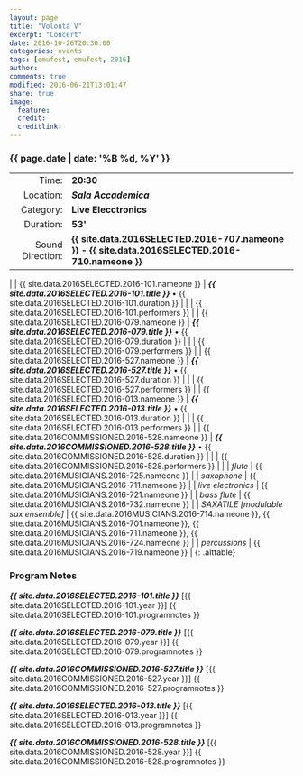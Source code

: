 ```yaml
---
layout: page
title: "Volontà V"
excerpt: "Concert"
date: 2016-10-26T20:30:00
categories: events
tags: [emufest, emufest, 2016]
author:
comments: true
modified: 2016-06-21T13:01:47
share: true
image:
  feature:
  credit:
  creditlink:
---
```


### {{ page.date | date: '%B %d, %Y' }}

|  |  |
|------------:|:------------|
| Time: | **20:30** |
| Location: | ***Sala Accademica*** |
| Category: | **Live Elecctronics** |
| Duration: | **53'** |
| Sound Direction: | **{{ site.data.2016SELECTED.2016-707.nameone }} - {{ site.data.2016SELECTED.2016-710.nameone }}** |
|
| {{ site.data.2016SELECTED.2016-101.nameone }} | ***{{ site.data.2016SELECTED.2016-101.title }}*** • {{ site.data.2016SELECTED.2016-101.duration }} |
|  | {{ site.data.2016SELECTED.2016-101.performers }} |
| {{ site.data.2016SELECTED.2016-079.nameone }} | ***{{ site.data.2016SELECTED.2016-079.title }}*** • {{ site.data.2016SELECTED.2016-079.duration }} |
|  | {{ site.data.2016SELECTED.2016-079.performers }} |
| {{ site.data.2016SELECTED.2016-527.nameone }} | ***{{ site.data.2016SELECTED.2016-527.title }}*** • {{ site.data.2016SELECTED.2016-527.duration }} |
|  | {{ site.data.2016SELECTED.2016-527.performers }} |
| {{ site.data.2016SELECTED.2016-013.nameone }} | ***{{ site.data.2016SELECTED.2016-013.title }}*** • {{ site.data.2016SELECTED.2016-013.duration }} |
|  | {{ site.data.2016SELECTED.2016-013.performers }} |
| {{ site.data.2016COMMISSIONED.2016-528.nameone }} | ***{{ site.data.2016COMMISSIONED.2016-528.title }}*** • {{ site.data.2016COMMISSIONED.2016-528.duration }} |
|  | {{ site.data.2016COMMISSIONED.2016-528.performers }} |
|
|  *flute* | {{ site.data.2016MUSICIANS.2016-725.nameone }} |
|  *saxophone* | {{ site.data.2016MUSICIANS.2016-711.nameone }} |
|  *live electronics* | {{ site.data.2016MUSICIANS.2016-721.nameone }} |
|  *bass flute* | {{ site.data.2016MUSICIANS.2016-732.nameone }} |
|  *SAXATILE [modulable sax ensemble]* | {{ site.data.2016MUSICIANS.2016-714.nameone }}, {{ site.data.2016MUSICIANS.2016-701.nameone }}, {{ site.data.2016MUSICIANS.2016-711.nameone }}, {{ site.data.2016MUSICIANS.2016-724.nameone }} |
|  *percussions* | {{ site.data.2016MUSICIANS.2016-719.nameone }} |
{: .alttable}

### Program Notes

***{{ site.data.2016SELECTED.2016-101.title }}*** [{{ site.data.2016SELECTED.2016-101.year }}] {{ site.data.2016SELECTED.2016-101.programnotes }}

***{{ site.data.2016SELECTED.2016-079.title }}*** [{{ site.data.2016SELECTED.2016-079.year }}] {{ site.data.2016SELECTED.2016-079.programnotes }}

***{{ site.data.2016COMMISSIONED.2016-527.title }}*** [{{ site.data.2016COMMISSIONED.2016-527.year }}] {{ site.data.2016COMMISSIONED.2016-527.programnotes }}

***{{ site.data.2016SELECTED.2016-013.title }}*** [{{ site.data.2016SELECTED.2016-013.year }}] {{ site.data.2016SELECTED.2016-013.programnotes }}

***{{ site.data.2016COMMISSIONED.2016-528.title }}*** [{{ site.data.2016COMMISSIONED.2016-528.year }}] {{ site.data.2016COMMISSIONED.2016-528.programnotes }}
